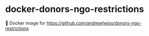 # docker-donors-ngo-restrictions
🐳 Docker image for https://github.com/andrewheiss/donors-ngo-restrictions

